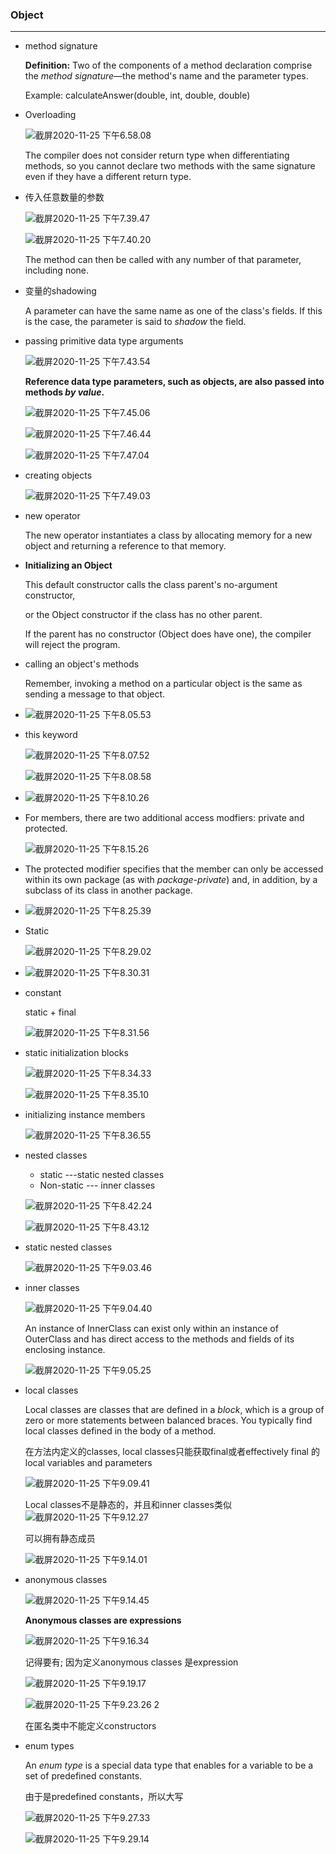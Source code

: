### Object

---

- method signature

  **Definition:** Two of the components of a method declaration comprise the *method signature*—the method's name and the parameter types.

  Example: calculateAnswer(double, int, double, double)

- Overloading

  ![截屏2020-11-25 下午6.58.08](https://tva1.sinaimg.cn/large/0081Kckwgy1gl1mcc03tnj30ud0fcabj.jpg)

  The compiler does not consider return type when differentiating methods, so you cannot declare two methods with the same signature even if they have a different return type.

- 传入任意数量的参数

  ![截屏2020-11-25 下午7.39.47](https://tva1.sinaimg.cn/large/0081Kckwgy1gl1njoulkuj30pa0a540m.jpg)

  ![截屏2020-11-25 下午7.40.20](https://tva1.sinaimg.cn/large/0081Kckwgy1gl1nk8p2mej30p10bv0ut.jpg)

  The method can then be called with any number of that parameter, including none.

- 变量的shadowing

  A parameter can have the same name as one of the class's fields. If this is the case, the parameter is said to *shadow* the field.

- passing primitive data type arguments

  ![截屏2020-11-25 下午7.43.54](https://tva1.sinaimg.cn/large/0081Kckwgy1gl1nnyx9poj30ot07egmt.jpg)

  **Reference data type parameters, such as objects, are also passed into methods *by value*.**

  ![截屏2020-11-25 下午7.45.06](https://tva1.sinaimg.cn/large/0081Kckwgy1gl1np75fl0j30py058jsb.jpg)

  ![截屏2020-11-25 下午7.46.44](https://tva1.sinaimg.cn/large/0081Kckwgy1gl1nqyrvq8j30qc0fn0vk.jpg)

  ![截屏2020-11-25 下午7.47.04](https://tva1.sinaimg.cn/large/0081Kckwgy1gl1nr95wvxj30q70ffn00.jpg)

- creating objects

  ![截屏2020-11-25 下午7.49.03](https://tva1.sinaimg.cn/large/0081Kckwgy1gl1ntakqdtj30ou08u0th.jpg)

- new operator

  The new operator instantiates a class by allocating memory for a new object and returning a reference to that memory.

- **Initializing an Object**

  This default constructor calls the class parent's no-argument constructor,

  or the Object constructor if the class has no other parent.

  If the parent has no constructor (Object does have one), the compiler will reject the program.

- calling an object's methods

  Remember, invoking a method on a particular object is the same as sending a message to that object.

- ![截屏2020-11-25 下午8.05.53](https://tva1.sinaimg.cn/large/0081Kckwgy1gl1oavzkgxj30ni0elac2.jpg)

- this keyword

  ![截屏2020-11-25 下午8.07.52](https://tva1.sinaimg.cn/large/0081Kckwgy1gl1ocxfk0aj30m706vq3z.jpg)

  ![截屏2020-11-25 下午8.08.58](https://tva1.sinaimg.cn/large/0081Kckwgy1gl1oe0xxw2j30m50eggnd.jpg)

- ![截屏2020-11-25 下午8.10.26](https://tva1.sinaimg.cn/large/0081Kckwgy1gl1ofmfciuj30ml07w75o.jpg)

- For members, there are two additional access modfiers: private and protected.

  ![截屏2020-11-25 下午8.15.26](https://tva1.sinaimg.cn/large/0081Kckwgy1gl1okx5po4j30n505wjsb.jpg)

- The protected modifier specifies that the member can only be accessed within its own package (as with *package-private*) and, in addition, by a subclass of its class in another package.

- ![截屏2020-11-25 下午8.25.39](https://tva1.sinaimg.cn/large/0081Kckwgy1gl1ovg1gv7j30fe06nmxo.jpg)

- Static

  ![截屏2020-11-25 下午8.29.02](https://tva1.sinaimg.cn/large/0081Kckwgy1gl1oz3dginj30hy056js8.jpg)

- ![截屏2020-11-25 下午8.30.31](https://tva1.sinaimg.cn/large/0081Kckwgy1gl1p0g5hkoj30kh0avdhi.jpg)

- constant

  static + final

  ![截屏2020-11-25 下午8.31.56](https://tva1.sinaimg.cn/large/0081Kckwgy1gl1p1y097oj30lc0ccgnn.jpg)

- static initialization blocks

  ![截屏2020-11-25 下午8.34.33](https://tva1.sinaimg.cn/large/0081Kckwgy1gl1p4pnl2ij30gt08ct9j.jpg)

  ![截屏2020-11-25 下午8.35.10](https://tva1.sinaimg.cn/large/0081Kckwgy1gl1p5bjcloj30kz0940u5.jpg)

- initializing instance members

  ![截屏2020-11-25 下午8.36.55](https://tva1.sinaimg.cn/large/0081Kckwgy1gl1p74k0m0j30kd0afdhi.jpg)

- nested classes

  - static ---static nested classes
  - Non-static --- inner classes

  ![截屏2020-11-25 下午8.42.24](https://tva1.sinaimg.cn/large/0081Kckwgy1gl1pcsyq2dj308k05adfw.jpg)

  ![截屏2020-11-25 下午8.43.12](https://tva1.sinaimg.cn/large/0081Kckwgy1gl1pdnxioij30kf07k0uc.jpg)

- static nested classes

  ![截屏2020-11-25 下午9.03.46](https://tva1.sinaimg.cn/large/0081Kckwgy1gl1pz36x5zj30vg0guwgt.jpg)

- inner classes

  ![截屏2020-11-25 下午9.04.40](https://tva1.sinaimg.cn/large/0081Kckwgy1gl1q005ys4j31400dcmzi.jpg)

  An instance of InnerClass can exist only within an instance of OuterClass and has direct access to the methods and fields of its enclosing instance.

  ![截屏2020-11-25 下午9.05.25](https://tva1.sinaimg.cn/large/0081Kckwgy1gl1q0skkl1j313u06agmo.jpg)

- local classes

  Local classes are classes that are defined in a *block*, which is a group of zero or more statements between balanced braces. You typically find local classes defined in the body of a method.

  在方法内定义的classes, local classes只能获取final或者effectively final 的local variables and parameters

  ![截屏2020-11-25 下午9.09.41](https://tva1.sinaimg.cn/large/0081Kckwgy1gl1q56pyihj31400k00ww.jpg)

    Local classes不是静态的，并且和inner classes类似![截屏2020-11-25 下午9.12.27](https://tva1.sinaimg.cn/large/0081Kckwgy1gl1q836futj314k0nyq7g.jpg)

  可以拥有静态成员

  ![截屏2020-11-25 下午9.14.01](https://tva1.sinaimg.cn/large/0081Kckwgy1gl1q9s0w18j313m0omgr8.jpg)

- anonymous classes

  ![截屏2020-11-25 下午9.14.45](https://tva1.sinaimg.cn/large/0081Kckwgy1gl1qagkzfuj312q06mjso.jpg)

  **Anonymous classes are expressions**

  ![截屏2020-11-25 下午9.16.34](https://tva1.sinaimg.cn/large/0081Kckwgy1gl1qccne2yj310c05gaau.jpg)

  记得要有; 因为定义anonymous classes 是expression

  ![截屏2020-11-25 下午9.19.17](https://tva1.sinaimg.cn/large/0081Kckwgy1gl1qf6r8p4j31440o0gpa.jpg)

  ![截屏2020-11-25 下午9.23.26 2](https://tva1.sinaimg.cn/large/0081Kckwgy1gl1qk2fgw6j313q0k4tc4.jpg)

  在匿名类中不能定义constructors

- enum types

  An *enum type* is a special data type that enables for a variable to be a set of predefined constants.

  由于是predefined constants，所以大写

  ![截屏2020-11-25 下午9.27.33](https://tva1.sinaimg.cn/large/0081Kckwgy1gl1qnt9m0ej30ve03uwf1.jpg)

  ![截屏2020-11-25 下午9.29.14](https://tva1.sinaimg.cn/large/0081Kckwgy1gl1qpk0d9ej315q0kcwia.jpg)

  
